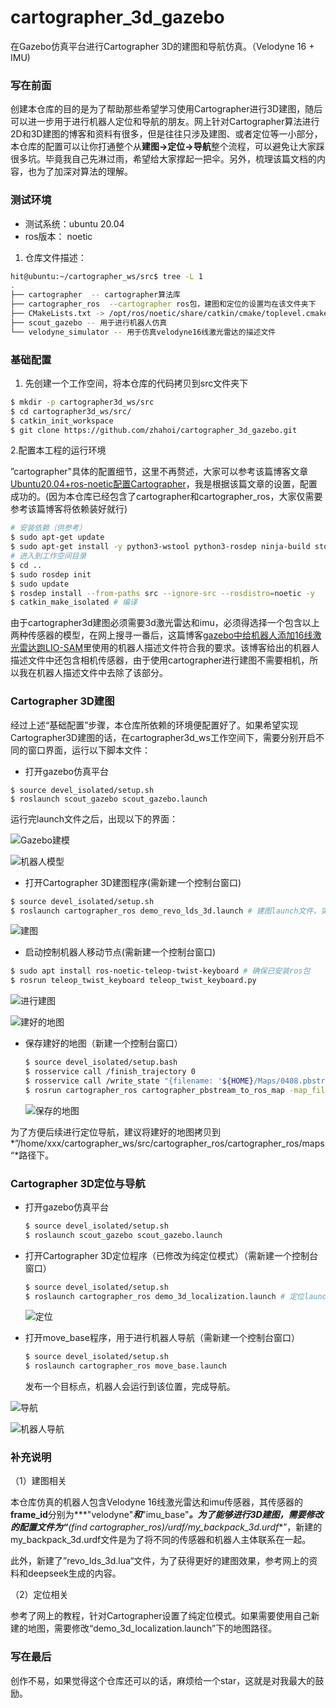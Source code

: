 # cartographer_3d_gazebo
在Gazebo仿真平台进行Cartographer 3D的建图和导航仿真。（Velodyne 16 + IMU)



### 写在前面

创建本仓库的目的是为了帮助那些希望学习使用Cartographer进行3D建图，随后可以进一步用于进行机器人定位和导航的朋友。网上针对Cartographer算法进行2D和3D建图的博客和资料有很多，但是往往只涉及建图、或者定位等一小部分，本仓库的配置可以让你打通整个从**建图->定位->导航**整个流程，可以避免让大家踩很多坑。毕竟我自己先淋过雨，希望给大家撑起一把伞。另外，梳理该篇文档的内容，也为了加深对算法的理解。



### 测试环境

- 测试系统：ubuntu 20.04
- ros版本： noetic

1. 仓库文件描述：

```sh
hit@ubuntu:~/cartographer_ws/src$ tree -L 1
.
├── cartographer  -- cartographer算法库
├── cartographer_ros  --cartographer ros包，建图和定位的设置均在该文件夹下
├── CMakeLists.txt -> /opt/ros/noetic/share/catkin/cmake/toplevel.cmake
├── scout_gazebo -- 用于进行机器人仿真
└── velodyne_simulator -- 用于仿真velodyne16线激光雷达的描述文件

```



### 基础配置

1. 先创建一个工作空间，将本仓库的代码拷贝到src文件夹下

```sh
$ mkdir -p cartographer3d_ws/src
$ cd cartographer3d_ws/src/
$ catkin_init_workspace
$ git clone https://github.com/zhahoi/cartographer_3d_gazebo.git
```

   2.配置本工程的运行环境

”cartographer"具体的配置细节，这里不再赘述，大家可以参考该篇博客文章[Ubuntu20.04+ros-noetic配置Cartographer](https://blog.csdn.net/GFCLJY/article/details/141992799)，我是根据该篇文章的设置，配置成功的。(因为本仓库已经包含了cartographer和cartographer_ros，大家仅需要参考该篇博客将依赖装好就行)

```sh
# 安装依赖（供参考）
$ sudo apt-get update
$ sudo apt-get install -y python3-wstool python3-rosdep ninja-build stow
# 进入到工作空间目录
$ cd ..
$ sudo rosdep init
$ sudo update
$ rosdep install --from-paths src --ignore-src --rosdistro=noetic -y
$ catkin_make_isolated # 编译
```

 由于cartographer3d建图必须需要3d激光雷达和imu，必须得选择一个包含以上两种传感器的模型，在网上搜寻一番后，这篇博客[gazebo中给机器人添加16线激光雷达跑LIO-SAM](https://blog.csdn.net/weixin_40599145/article/details/126929222)里使用的机器人描述文件符合我的要求。该博客给出的机器人描述文件中还包含相机传感器，由于使用cartographer进行建图不需要相机，所以我在机器人描述文件中去除了该部分。



### Cartographer 3D建图

经过上述“基础配置”步骤，本仓库所依赖的环境便配置好了。如果希望实现Cartographer3D建图的话，在cartographer3d_ws工作空间下，需要分别开启不同的窗口界面，运行以下脚本文件：

- 打开gazebo仿真平台

```shell
$ source devel_isolated/setup.sh
$ roslaunch scout_gazebo scout_gazebo.launch
```

运行完launch文件之后，出现以下的界面：

![Gazebo建模](C:\Users\HIT-HAYES\Desktop\Gazebo建模.png)

![机器人模型](C:\Users\HIT-HAYES\Desktop\机器人模型.png)



- 打开Cartographer 3D建图程序(需新建一个控制台窗口)

```sh
$ source devel_isolated/setup.sh
$ roslaunch cartographer_ros demo_revo_lds_3d.launch # 建图launch文件，实际执行的话可能需要执行两次才可以正确在rviz载入（暂时不知道原因）
```

![建图](C:\Users\HIT-HAYES\Desktop\建图.png)



- 启动控制机器人移动节点(需新建一个控制台窗口)

```sh
$ sudo apt install ros-noetic-teleop-twist-keyboard # 确保已安装ros包
$ rosrun teleop_twist_keyboard teleop_twist_keyboard.py
```

![进行建图](C:\Users\HIT-HAYES\Desktop\进行建图.png)

![建好的地图](C:\Users\HIT-HAYES\Desktop\建好的地图.png)



- 保存建好的地图（新建一个控制台窗口）

  ```sh
  $ source devel_isolated/setup.bash
  $ rosservice call /finish_trajectory 0
  $ rosservice call /write_state "{filename: '${HOME}/Maps/0408.pbstream'}" # 提前在用户目录下新建一个"Maps"文件夹
  $ rosrun cartographer_ros cartographer_pbstream_to_ros_map -map_filestem=${HOME}/Maps/0408 -pbstream_filename=${HOME}//Maps/0408.pbstream -resolution=0.05  # 对建好的地图进行格式转换
  ```

  ![保存的地图](C:\Users\HIT-HAYES\Desktop\保存的地图.png)

为了方便后续进行定位导航，建议将建好的地图拷贝到*”/home/xxx/cartographer_ws/src/cartographer_ros/cartographer_ros/maps“*路径下。



### Cartographer 3D定位与导航

- 打开gazebo仿真平台

  ```sh
  $ source devel_isolated/setup.sh
  $ roslaunch scout_gazebo scout_gazebo.launch
  ```

- 打开Cartographer 3D定位程序（已修改为纯定位模式）（需新建一个控制台窗口）

  ```sh
  $ source devel_isolated/setup.sh
  $ roslaunch cartographer_ros demo_3d_localization.launch # 定位launch文件，实际执行的话可能需要执行两次才可以正确在rviz载入（暂时不知道原因）
  ```

  ![定位](C:\Users\HIT-HAYES\Desktop\定位.png)

- 打开move_base程序，用于进行机器人导航（需新建一个控制台窗口）

  ```sh
  $ source devel_isolated/setup.sh
  $ roslaunch cartographer_ros move_base.launch
  ```

  发布一个目标点，机器人会运行到该位置，完成导航。

![导航](C:\Users\HIT-HAYES\Desktop\导航.png)

![机器人导航](C:\Users\HIT-HAYES\Desktop\机器人导航.png)



### 补充说明

（1）建图相关

本仓库仿真的机器人包含Velodyne 16线激光雷达和imu传感器，其传感器的**frame_id**分别为***"velodyne"***和***"imu_base"***。为了能够进行3D建图，需要修改的配置文件为“**(find cartographer_ros)/urdf/my_backpack_3d.urdf**”，新建的my_backpack_3d.urdf文件是为了将不同的传感器和机器人主体联系在一起。

此外，新建了”revo_lds_3d.lua“文件，为了获得更好的建图效果，参考网上的资料和deepseek生成的内容。

（2）定位相关

参考了网上的教程，针对Cartographer设置了纯定位模式。如果需要使用自己新建的地图，需要修改“demo_3d_localization.launch”下的地图路径。



### 写在最后

创作不易，如果觉得这个仓库还可以的话，麻烦给一个star，这就是对我最大的鼓励。
